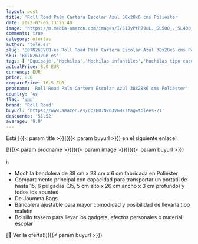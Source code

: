 ```yaml
---
layout: post
title: 'Roll Road Palm Cartera Escolar Azul 38x28x6 cms Poliéster'
date: 2022-07-05 13:26:48
image: 'https://m.media-amazon.com/images/I/51JyPtR79uL._SL500_._SL400_.jpg'
comments: true
category: ofertas
author: 'tole.es'
slug: 'B07N26JVGB-es Roll Road Palm Cartera Escolar Azul 38x28x6 cms Poliéster'
sku: 'B07N26JVGB-es'
tags: [ 'Equipaje','Mochilas','Mochilas infantiles','Mochilas tipo casual','escolar','roll road','🇪🇸', ]
actualPrice: 8.0 EUR
currency: EUR
price: 8.0
comparePrice: 16.5 EUR
prodname: 'Roll Road Palm Cartera Escolar Azul 38x28x6 cms Poliéster'
country: 'es'
flag: '🇪🇸'
brand: 'Roll Road'
buyurl: 'https://www.amazon.es/dp/B07N26JVGB/?tag=tolees-21'
descuento: '51.52'
average: '9.0'
---
```


Está [{{< param title >}}]({{< param buyurl >}}) en el siguiente enlace!

[![{{< param prodname >}}]({{< param image >}})]({{< param buyurl >}})

ℹ️:

- Mochila bandolera de 38 cm x 28 cm x 6 cm fabricada en Poliéster
- Compartimento principal con capacidad para transportar un portátil de hasta 15, 6 pulgadas (35, 5 cm alto x 26 cm ancho x 3 cm profundo) y todos los apuntes
- De Joumma Bags
- Bandolera ajustable para mayor comodidad y posibilidad de llevarla tipo maletín
- Bolsillo trasero para llevar los gadgets, efectos personales o material escolar

[🛒 Ver la oferta!!]({{< param buyurl >}})
